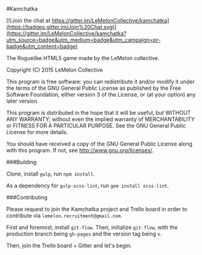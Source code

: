 #Kamchatka

[![Join the chat at https://gitter.im/LeMelonCollective/kamchatka](https://badges.gitter.im/Join%20Chat.svg)](https://gitter.im/LeMelonCollective/kamchatka?utm_source=badge&utm_medium=badge&utm_campaign=pr-badge&utm_content=badge)

The Roguelike HTML5 game made by the LeMelon collective.

Copyright (C) 2015 LeMelon Collective

This program is free software: you can redistribute it and/or modify
it under the terms of the GNU General Public License as published by
the Free Software Foundation, either version 3 of the License, or
(at your option) any later version.

This program is distributed in the hope that it will be useful,
but WITHOUT ANY WARRANTY; without even the implied warranty of
MERCHANTABILITY or FITNESS FOR A PARTICULAR PURPOSE.  See the
GNU General Public License for more details.

You should have received a copy of the GNU General Public License
along with this program.  If not, see <http://www.gnu.org/licenses/>.

###Building

Clone, install `gulp`, run `npm install`.

As a dependency for `gulp-scss-lint`, run `gem install scss-lint`.

###Contributing

Please request to join the Kamchatka project and Trello board in order to contribute via `lemelon.recruitment@gmail.com`.

First and foremost, install `git-flow`. Then, initialize `git-flow`, with the production branch being `gh-pages` and the version tag being `v`.

Then, join the Trello board + Gitter and let's begin.